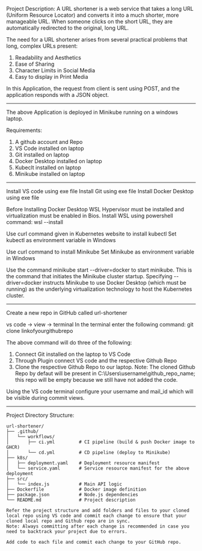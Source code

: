 Project Description:
A URL shortener is a web service that takes a long URL (Uniform Resource Locator) and converts it into a much shorter, more manageable URL. When someone clicks on the short URL, they are automatically redirected to the original, long URL.

The need for a URL shortener arises from several practical problems that long, complex URLs present:
1. Readability and Aesthetics
2. Ease of Sharing 
3. Character Limits in Social Media
4. Easy to display in Print Media

In this Application, the request from client is sent using POST, and the application responds with a JSON object.
_______________________________________________________________________________

The above Application is deployed in Minikube running on a windows laptop.

Requirements:
1. A github account and Repo
2. VS Code installed on laptop
3. Git installed on laptop
4. Docker Desktop installed on laptop
5. Kubeclt installed on laptop
6. Minikube installed on laptop
_______________________________________________________________________________

Install VS code using exe file
Install Git using exe file
Install Docker Desktop using exe file

Before Installing Docker Desktop WSL Hypervisor must be installed and virtualization must be enabled in Bios.
Install WSL using powershell command: wsl --install

Use curl command given in Kubernetes website to install kubectl
Set kubectl as environment variable in Windows

Use curl command to install Minikube
Set Minikube as environment variable in Windows

Use the command minikube start --driver=docker to start minikube.
This is the command that initiates the Minikube cluster startup. Specifying --driver=docker instructs Minikube to use Docker Desktop (which must be running) as the underlying virtualization technology to host the Kubernetes cluster.
_______________________________________________________________________________

Create a new repo in GitHub called url-shortener

vs code -> view -> terminal
In the terminal enter the following command:
git clone linkofyourgithubrepo

The above command will do three of the following:
1. Connect Git installed on the laptop to VS Code
2. Through Plugin connect VS code and the respective Github Repo
3. Clone the respective Github Repo to our laptop.
Note: The cloned Github Repo by defaut will be present in C:\Users\username\github_repo_name; this repo will be empty because we still have not added the code.

Using the VS code terminal configure your username and mail_id which will be visible during commit views.
_______________________________________________________________________________

Project Directory Structure:

```text
url-shortener/
├── .github/                     
│   └── workflows/
│       ├── ci.yml         # CI pipeline (build & push Docker image to GHCR)
│       └── cd.yml         # CD pipeline (deploy to Minikube)
├── k8s/
│   ├── deployment.yaml    # Deployment resource manifest
│   └── service.yaml       # Service resource manifest for the above deployment
├── src/
│   └── index.js           # Main API logic
├── Dockerfile             # Docker image definition
├── package.json           # Node.js dependencies
└── README.md              # Project description

Refer the project structure and add folders and files to your cloned local repo using VS code and commit each change to ensure that your cloned local repo and Github repo are in sync.
Note: Always committing after each change is recommended in case you need to backtrack your project due to errors.

Add code to each file and commit each change to your GitHub repo.


